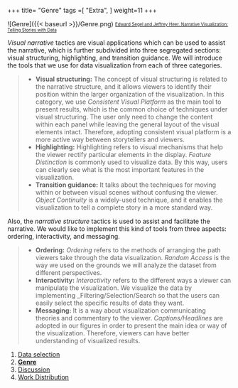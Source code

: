 +++
title= "Genre"
tags =[
"Extra",
]
weight=11
+++


![Genre]({{< baseurl >}}/Genre.png)
<sub><sup>[Edward Segel and Jeffrey Heer. Narrative Visualization: Telling Stories with Data](http://vis.stanford.edu/files/2010-Narrative-InfoVis.pdf)</sup></sub>

*Visual narrative* tactics are visual applications which can be used to assist the narrative, which is  further subdivided into three segregated sections: visual structuring, highlighting, and transition guidance. We will introduce the tools that we use for data visualization from each of three categories.  
> - **Visual structuring:** The concept of visual structuring is related to the narrative structure, and it allows viewers to identify their position within the larger organization of the visualization. In this category, we use _Consistent Visual Platform_ as the main tool to present results, which is the common choice of techniques under visual structuring. The user only need to 
change the content within each panel while leaving the general layout of the visual elements intact. Therefore, adopting consistent visual platform is a more
active way between storytellers and viewers.
> - **Highlighting:** Highlighting refers to visual mechanisms that help the viewer rectify particular elements in the display. _Feature Distinction_ is commonly used to visualize data. By this way, users can clearly see what is the
most important features in the visualization.
> - **Transition guidance:** It talks about the techniques for moving within or between visual scenes without confusing the viewer. _Object Continuity_ is a widely-used technique, and it enables the visualization to tell a complete story in a more standard way.

Also, the *narrative structure* tactics is used to assist and facilitate the narrative. We would like to implement this kind of tools from three aspects: ordering, interactivity, and messaging.

> - **Ordering:** _Ordering_ refers to the methods of arranging the path viewers take through the data visualization. _Random Access_ is the way we used on the grounds we will analyze the dataset from different perspectives. 
> - **Interactivity:** _Interactivity_ refers to the different ways a viewer can manipulate the visualization. We visualize the data by implementing _Filtering/Selection/Search so that the users can easily select the specific results of data they want. 
> - **Messaging:** It is a way about visualization communicating theories and commentary to the viewer. _Captions/Headlines_ are adopted in our figures in order to present the main idea or way of the visualization. Therefore, viewers can have better understanding of visualized results.



1. [Data selection](https://kerzer.github.io/posts/data_selection/)
2. [**Genre**](https://kerzer.github.io/posts/Genre/)
3. [Discussion](https://kerzer.github.io/posts/Discussion/)
4. [Work Distribution](https://kerzer.github.io/posts/Work_dist/)
